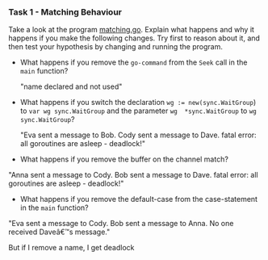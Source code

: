 

### Task 1 - Matching Behaviour

Take a look at the program [matching.go](code/matching.go). Explain what happens and why it happens if you make the following changes. Try first to reason about it, and then test your hypothesis by changing and running the program.

  * What happens if you remove the `go-command` from the `Seek` call in the `main` function?

    "name declared and not used"

  * What happens if you switch the declaration `wg := new(sync.WaitGroup`) to `var wg sync.WaitGroup` and the parameter `wg 
  *sync.WaitGroup` to `wg sync.WaitGroup`?

    "Eva sent a message to Bob.
     Cody sent a message to Dave.
     fatal error: all goroutines are asleep - deadlock!"

  * What happens if you remove the buffer on the channel match?

  "Anna sent a message to Cody.
   Bob sent a message to Dave.
   fatal error: all goroutines are asleep - deadlock!"

  * What happens if you remove the default-case from the case-statement in the `main` function?

  "Eva sent a message to Cody.
   Bob sent a message to Anna.
   No one received Daveâ€™s message."

   But if I remove a name, I get deadlock